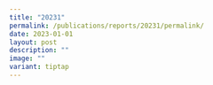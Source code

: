 ```yaml
---
title: "20231"
permalink: /publications/reports/20231/permalink/
date: 2023-01-01
layout: post
description: ""
image: ""
variant: tiptap
---
```

<p></p>